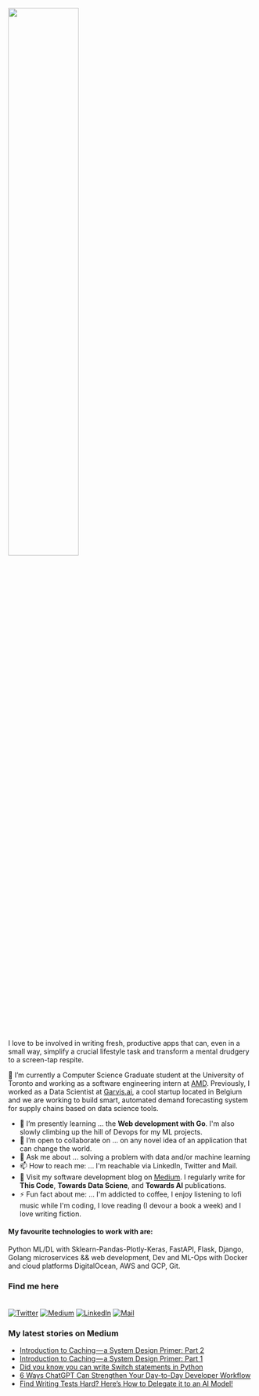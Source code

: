 <p  align="left" > <img width=53.5%  src="https://user-images.githubusercontent.com/34805906/94922526-0481e200-04d8-11eb-9300-e42c9bfea9f8.png"></p> 

I love to be involved in writing fresh, productive apps that can, even in a small way, simplify a crucial lifestyle task and transform a mental drudgery to a screen-tap respite.  

🔭 I’m currently a Computer Science Graduate student at the University of Toronto and working as a software engineering intern at [AMD](https://amd.com). Previously, I worked as a Data Scientist at [Garvis.ai](https://www.garvis.ai/), a cool startup located in Belgium and we are working to build smart, automated demand forecasting system for supply chains based on data science tools.

- 🌱 I’m presently learning ... the **Web development with Go**. I'm also slowly climbing up the hill of Devops for my ML projects. 
- 👯 I’m open to collaborate on ... on any novel idea of an application that can change the world.
- 💬 Ask me about ... solving a problem with data and/or machine learning
- 📫 How to reach me: ... I'm reachable via LinkedIn, Twitter and Mail.
- :book: Visit my software development blog on [Medium](https://medium.com/@ipom). I regularly write for **This Code**, **Towards Data Sciene**, and **Towards AI** publications. 
- ⚡ Fun fact about me: ... I'm addicted to coffee, I enjoy listening to lofi music while I'm coding, I love reading (I devour a book a week) and I love writing fiction. 

#### My favourite technologies to work with are:
Python ML/DL with Sklearn-Pandas-Plotly-Keras, FastAPI, Flask, Django, Golang microservices && web development, Dev and ML-Ops with Docker and cloud platforms DigitalOcean, AWS and GCP, Git. 


### Find me here <br><br>
<a href="https://twitter.com/intent/follow?screen_name=csandyash&tw_p=followbutton" target="_blank"><img alt="Twitter" src="https://img.shields.io/badge/twitter-%231DA1F2.svg?&style=for-the-badge&logo=twitter&logoColor=white" /></a>
<a href="https://medium.com/@ipom" target="_blank"><img alt="Medium" src="https://img.shields.io/badge/medium-%2312100E.svg?&style=for-the-badge&logo=medium&logoColor=white" /></a>
<a href="https://www.linkedin.com/in/yashprakash13" target="_blank"><img alt="LinkedIn" src="https://img.shields.io/badge/linkedin-%230077B5.svg?&style=for-the-badge&logo=linkedin&logoColor=white" /></a>
<a href="mailto:yash@yashprakash.com" target="_blank"><img alt="Mail" src="https://img.shields.io/badge/Gmail-D14836?style=for-the-badge&logo=gmail&logoColor=white"/></a>


 ### My latest stories on Medium
 - [Introduction to Caching — a System Design Primer: Part 2](https://levelup.gitconnected.com/introduction-to-caching-a-system-design-primer-part-2-6fe6a7261602?source=rss-9ba949960063------2)
 - [Introduction to Caching — a System Design Primer: Part 1](https://levelup.gitconnected.com/introduction-to-caching-a-system-design-primer-part-1-321e2617bd25?source=rss-9ba949960063------2)
 - [Did you know you can write Switch statements in Python](https://levelup.gitconnected.com/did-you-know-you-can-write-switch-statements-in-python-1d11a2613e58?source=rss-9ba949960063------2)
 - [6 Ways ChatGPT Can Strengthen Your Day-to-Day Developer Workflow](https://ipom.medium.com/6-ways-chatgpt-can-strengthen-your-day-to-day-developer-workflow-e7580ab8bba1?source=rss-9ba949960063------2)
 - [Find Writing Tests Hard? Here’s How to Delegate it to an AI Model!](https://levelup.gitconnected.com/find-writing-tests-hard-heres-how-to-delegate-it-to-an-ai-model-8433683feb28?source=rss-9ba949960063------2)
